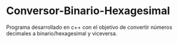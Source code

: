 # Conversor-Binario-Hexagesimal
Programa desarrollado en c++ con el objetivo de convertir números decimales a binario/hexagesimal y viceversa.
